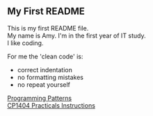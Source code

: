 ## My First README
This is my first README file.  
My name is Amy.
I'm in the first year of IT study.  
I like coding.  

For me the 'clean code' is:
- correct indentation
- no formatting mistakes
- no repeat yourself  

[Programming Patterns](https://github.com/CP1404/Starter/wiki/Programming-Patterns)  
[CP1404 Practicals Instructions](https://github.com/CP1404/Practicals)
